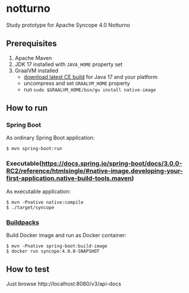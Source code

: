 # notturno
Study prototype for Apache Syncope 4.0 Notturno

## Prerequisites

1. Apache Maven
1. JDK 17 installed with `JAVA_HOME` property set
1. GraalVM installed  
    * [download latest CE build](https://github.com/graalvm/graalvm-ce-builds/releases) for Java 17 and your platform
    * uncompress and set `GRAALVM_HOME` property
    * run `sudo $GRAALVM_HOME/bin/gu install native-image`

## How to run

### Spring Boot

As ordinary Spring Boot application:

```
$ mvn spring-boot:run
```

### Executable(https://docs.spring.io/spring-boot/docs/3.0.0-RC2/reference/htmlsingle/#native-image.developing-your-first-application.native-build-tools.maven)

As executable application:

```
$ mvn -Pnative native:compile
$ ./target/syncope
```

### [Buildpacks](https://docs.spring.io/spring-boot/docs/3.0.0-RC2/reference/htmlsingle/#native-image.developing-your-first-application.buildpacks)

Build Docker image and run as Docker container:

```
$ mvn -Pnative spring-boot:build-image
$ docker run syncope:4.0.0-SNAPSHOT 
```

## How to test

Just browse http://localhost:8080/v3/api-docs

